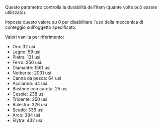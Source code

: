 Questo parametro controlla la durabilità dell'item (quante volte può essere utilizzato).

Imposta questo valore su 0 per disabilitare l'uso della meccanica di conteggio sull'oggetto specificato.

Valori vanilla per riferimento:

* Oro: 32 usi
* Legno: 59 usi
* Pietra: 131 usi
* Ferro: 250 usi.
* Diamante: 1561 usi
* Netherite: 2031 usi
* Canna da pesca: 64 usi
* Acciarino: 64 usi
* Bastone con carota: 25 usi
* Cesoie: 238 usi
* Tridente: 250 usi
* Balestra: 326 usi
* Scudo: 336 usi
* Arco: 384 usi
* Elytra: 432 usi